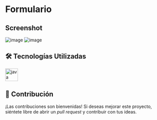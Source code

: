 # Formulario
## Screenshot

![image](https://github.com/user-attachments/assets/cff86b43-395f-4cb0-9deb-763d09a989e3)
![image](https://github.com/user-attachments/assets/3dcba031-315d-4a25-aa5d-1473596db42e)

## 🛠️ Tecnologías Utilizadas
<div align="left">
  <img src="https://cdn.jsdelivr.net/gh/devicons/devicon/icons/java/java-original.svg" height="40" alt="java logo"  />
</div>

## 🤝 Contribución
¡Las contribuciones son bienvenidas! Si deseas mejorar este proyecto, siéntete libre de abrir un _pull request_ y contribuir con tus ideas.



